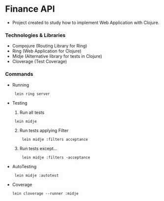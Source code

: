 # Finance API

- Project created to study how to implement Web Application with Clojure.

### Technologies & Libraries

- Compojure (Routing Library for Ring)
- Ring (Web Application for Clojure)
- Midje (Alternative library for tests in Clojure)
- Cloverage (Test Coverage)

### Commands

 - Running

   ` lein ring server`


 - Testing
   
   1. Run all tests
 
     ` lein midje`


   2. Run tests applying Filter

      ` lein midje :filters acceptance`


   3. Run tests except...
   
      ` lein midje :filters -acceptance`

 - AutoTesting

    ` lein midje :autotest`


 - Coverage

    `lein cloverage --runner :midje`